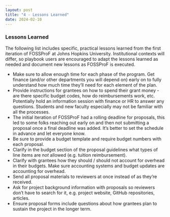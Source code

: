 ```yaml
---
layout: post
title: "4 - Lessons Learned"
date: 2024-02-10
---
```


### **Lessons Learned**

The following list includes specific, practical lessons learned from the first iteration of FOSSProF at Johns Hopkins University. Institutional contexts will differ, so playbook users are encouraged to adapt the lessons learned as needed and document new lessons as FOSSProF is executed.

- Make sure to allow enough time for each phase of the program. Get finance (and/or other departments you will depend on) early on to fully understand how much time they’ll need for each element of the plan.   
- Provide instructions for grantees on how to spend their grant money \- are there specific budget codes, how do reimbursements work, etc. Potentially hold an information session with finance or HR to answer any questions. Students and new faculty especially may not be familiar with all the processes.  
- The initial iteration of FOSSProF had a rolling deadline for proposals, this led to some folks reaching out early on and then not submitting a proposal once a final deadline was added. It’s better to set the schedule in advance and let everyone know.   
- Be sure to provide a budget template and require budget numbers with each proposal.  
- Clarify in the budget section of the proposal guidelines what types of line items are *not* allowed (e.g. tuition reimbursement).  
- Clarify with grantees how they should / should not account for overhead in their budgets. Make sure accounting systems and budget updates are accounting for overhead.  
- Send all proposal materials to reviewers at once instead of as they’re received.   
- Ask for project background information with proposals so reviewers don’t have to search for it, e.g. project website, GitHub repositories, articles.  
- Ensure proposal forms include questions about how grantees plan to sustain the project in the longer term.
